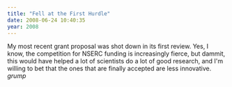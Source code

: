 ```yaml
---
title: "Fell at the First Hurdle"
date: 2008-06-24 10:40:35
year: 2008
---
```

My most recent grant proposal was shot down in its first review. Yes, I know, the competition for NSERC funding is increasingly fierce, but dammit, this would have helped a lot of scientists do a lot of good research, and I'm willing to bet that the ones that are finally accepted are less innovative. *grump*
